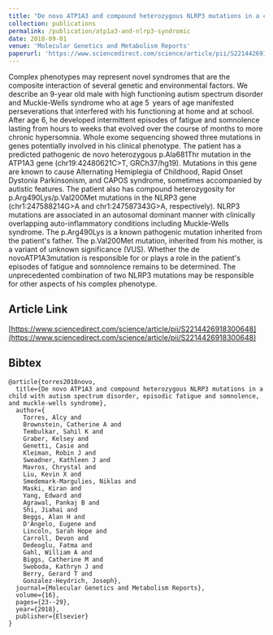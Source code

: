 ```yaml
---
title: "De novo ATP1A3 and compound heterozygous NLRP3 mutations in a child with autism spectrum disorder, episodic fatigue and somnolence, and muckle-wells syndrome"
collection: publications
permalink: /publication/atp1a3-and-nlrp3-syndromic
date: 2018-09-01
venue: 'Molecular Genetics and Metabolism Reports'
paperurl: 'https://www.sciencedirect.com/science/article/pii/S2214426918300648'
---
```


Complex phenotypes may represent novel syndromes that are the composite interaction of several genetic and environmental factors. We describe an 9-year old male with high functioning autism spectrum disorder and Muckle-Wells syndrome who at age 5  years of age manifested perseverations that interfered with his functioning at home and at school. After age 6, he developed intermittent episodes of fatigue and somnolence lasting from hours to weeks that evolved over the course of months to more chronic hypersomnia. Whole exome sequencing showed three mutations in genes potentially involved in his clinical phenotype. The patient has a predicted pathogenic de novo heterozygous p.Ala681Thr mutation in the ATP1A3 gene (chr19:42480621C>T, GRCh37/hg19). Mutations in this gene are known to cause Alternating Hemiplegia of Childhood, Rapid Onset Dystonia Parkinsonism, and CAPOS syndrome, sometimes accompanied by autistic features. The patient also has compound heterozygosity for p.Arg490Lys/p.Val200Met mutations in the NLRP3 gene (chr1:247588214G>A and chr1:247587343G>A, respectively). NLRP3 mutations are associated in an autosomal dominant manner with clinically overlapping auto-inflammatory conditions including Muckle-Wells syndrome. The p.Arg490Lys is a known pathogenic mutation inherited from the patient's father. The p.Val200Met mutation, inherited from his mother, is a variant of unknown significance (VUS). Whether the de novoATP1A3mutation is responsible for or plays a role in the patient's episodes of fatigue and somnolence remains to be determined. The unprecedented combination of two NLRP3 mutations may be responsible for other aspects of his complex phenotype.


## Article Link
[https://www.sciencedirect.com/science/article/pii/S2214426918300648](https://www.sciencedirect.com/science/article/pii/S2214426918300648)

## Bibtex
```
@article{torres2018novo,
  title={De novo ATP1A3 and compound heterozygous NLRP3 mutations in a child with autism spectrum disorder, episodic fatigue and somnolence, and muckle-wells syndrome},
  author={
    Torres, Alcy and
    Brownstein, Catherine A and
    Tembulkar, Sahil K and
    Graber, Kelsey and
    Genetti, Casie and
    Kleiman, Robin J and
    Sweadner, Kathleen J and
    Mavros, Chrystal and
    Liu, Kevin X and
    Smedemark-Margulies, Niklas and
    Maski, Kiran and
    Yang, Edward and
    Agrawal, Pankaj B and
    Shi, Jiahai and
    Beggs, Alan H and
    D'Angelo, Eugene and
    Lincoln, Sarah Hope and
    Carroll, Devon and
    Dedeoglu, Fatma and
    Gahl, William A and
    Biggs, Catherine M and
    Swoboda, Kathryn J and
    Berry, Gerard T and
    Gonzalez-Heydrich, Joseph},
  journal={Molecular Genetics and Metabolism Reports},
  volume={16},
  pages={23--29},
  year={2018},
  publisher={Elsevier}
}
```
